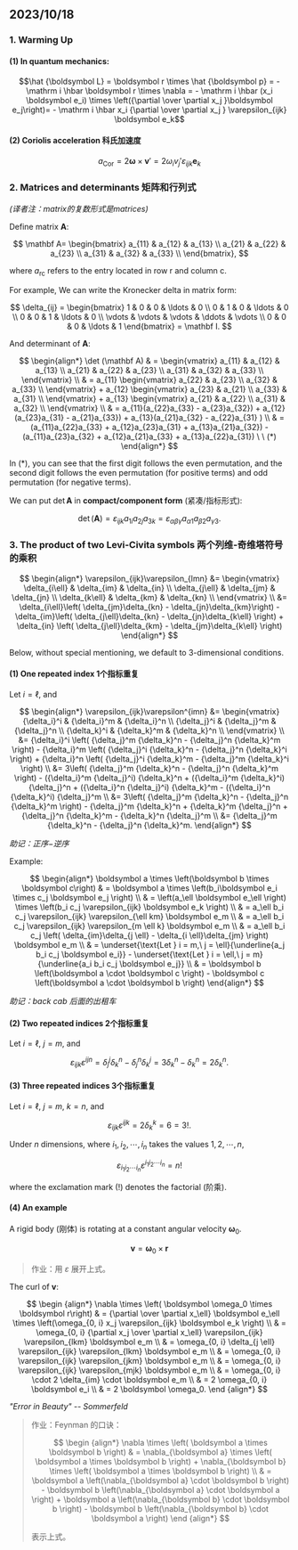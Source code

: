 ## 2023/10/18

### 1. Warming Up

#### (1) In quantum mechanics:

$$\hat {\boldsymbol L} = \boldsymbol r \times \hat {\boldsymbol p} = - \mathrm i \hbar \boldsymbol r \times \nabla = - \mathrm i \hbar (x_i \boldsymbol e_i) \times \left({\partial \over \partial x_j }\boldsymbol e_j\right)= - \mathrm i \hbar x_i {\partial \over \partial x_j } \varepsilon_{ijk} \boldsymbol e_k$$

#### (2) Coriolis acceleration 科氏加速度

$$a_\text{Cor} = 2 \boldsymbol \omega \times \boldsymbol v' = 2 \omega_i v_j' \varepsilon_{ijk} \boldsymbol e_k$$

### 2. Matrices and determinants 矩阵和行列式

*(译者注：matrix的复数形式是matrices)*

Define matrix $\mathbf A$:

$$
\mathbf A=
\begin{bmatrix}
a_{11} & a_{12} & a_{13} \\
a_{21} & a_{22} & a_{23} \\
a_{31} & a_{32} & a_{33} \\
\end{bmatrix},
$$

where $a_\mathrm{rc}$ refers to the entry located in row $\mathrm{r}$ and column $\mathrm{c}$.

For example, We can write the Kronecker delta in matrix form:

$$
\delta_{ij} = \begin{bmatrix}
    1 & 0 & 0 & \ldots & 0 \\
    0 & 1 & 0 & \ldots & 0 \\
    0 & 0 & 1 & \ldots & 0 \\
    \vdots & \vdots & \vdots & \ddots & \vdots \\
    0 & 0 & 0 & \ldots & 1
\end{bmatrix}
= \mathbf I.
$$

And determinant of $\mathbf A$:

$$
\begin{align*}
\det (\mathbf A) & =
\begin{vmatrix}
a_{11} & a_{12} & a_{13} \\
a_{21} & a_{22} & a_{23} \\
a_{31} & a_{32} & a_{33} \\
\end{vmatrix} \\
& = 
a_{11} \begin{vmatrix}
a_{22} & a_{23} \\
a_{32} & a_{33} \\
\end{vmatrix} + 
a_{12} \begin{vmatrix}
a_{23} & a_{21} \\
a_{33} & a_{31} \\
\end{vmatrix} + 
a_{13} \begin{vmatrix}
a_{21} & a_{22} \\
a_{31} & a_{32} \\
\end{vmatrix} \\
& = a_{11}(a_{22}a_{33} - a_{23}a_{32}) + a_{12}(a_{23}a_{31} - a_{21}a_{33}) + a_{13}(a_{21}a_{32} - a_{22}a_{31} ) \\
& = (a_{11}a_{22}a_{33} + a_{12}a_{23}a_{31} + a_{13}a_{21}a_{32}) - (a_{11}a_{23}a_{32} + a_{12}a_{21}a_{33} + a_{13}a_{22}a_{31}) \ \ (*)
\end{align*}
$$

In $(*)$, you can see that the first digit follows the even permutation, and the second digit follows the even permutation (for positive terms) and odd permutation (for negative terms).

We can put $\det \mathbf A$ in **compact/component form** (紧凑/指标形式):

$$\det(\mathbf{A}) = \varepsilon_{ijk} a_{1i} a_{2j} a_{3k} = \varepsilon_{\alpha \beta \gamma} a_{\alpha 1} a_{\beta 2} a_{\gamma 3}.$$

### 3. The product of two Levi-Civita symbols 两个列维-奇维塔符号的乘积

$$
\begin{align*}
  \varepsilon_{ijk}\varepsilon_{lmn} &= \begin{vmatrix}
    \delta_{i\ell} & \delta_{im} & \delta_{in} \\
    \delta_{j\ell} & \delta_{jm} & \delta_{jn} \\
    \delta_{k\ell} & \delta_{km} & \delta_{kn} \\
  \end{vmatrix} \\
&= \delta_{i\ell}\left( \delta_{jm}\delta_{kn} - \delta_{jn}\delta_{km}\right) - \delta_{im}\left( \delta_{j\ell}\delta_{kn} - \delta_{jn}\delta_{k\ell} \right) + \delta_{in} \left( \delta_{j\ell}\delta_{km} - \delta_{jm}\delta_{k\ell} \right)
\end{align*}
$$

Below, without special mentioning, we default to 3-dimensional conditions.

#### (1) One repeated index 1个指标重复

Let $i=\ell$, and

$$
\begin{align*}
  \varepsilon_{ijk}\varepsilon^{imn} &= \begin{vmatrix}
    {\delta_i}^i & {\delta_i}^m & {\delta_i}^n \\
    {\delta_j}^i & {\delta_j}^m & {\delta_j}^n \\
    {\delta_k}^i & {\delta_k}^m & {\delta_k}^n \\
  \end{vmatrix} \\
&= {\delta_i}^i \left( {\delta_j}^m {\delta_k}^n - {\delta_j}^n {\delta_k}^m \right) - {\delta_i}^m \left( {\delta_j}^i {\delta_k}^n - {\delta_j}^n {\delta_k}^i \right) + {\delta_i}^n \left( {\delta_j}^i {\delta_k}^m - {\delta_j}^m {\delta_k}^i \right) \\
&= 3\left( {\delta_j}^m {\delta_k}^n - {\delta_j}^n {\delta_k}^m \right) - ({\delta_i}^m {\delta_j}^i) {\delta_k}^n + ({\delta_i}^m {\delta_k}^i) {\delta_j}^n + ({\delta_i}^n {\delta_j}^i) {\delta_k}^m - ({\delta_i}^n {\delta_k}^i) {\delta_j}^m \\
&= 3\left( {\delta_j}^m {\delta_k}^n - {\delta_j}^n {\delta_k}^m \right) - {\delta_j}^m {\delta_k}^n + {\delta_k}^m {\delta_j}^n + {\delta_j}^n {\delta_k}^m - {\delta_k}^n {\delta_j}^m \\ 
&= {\delta_j}^m {\delta_k}^n - {\delta_j}^n {\delta_k}^m.
\end{align*}
$$

*助记：正序$-$逆序*

Example:

$$
\begin{align*}
\boldsymbol a \times \left(\boldsymbol b \times \boldsymbol c\right)
& = \boldsymbol a \times \left(b_i\boldsymbol e_i \times c_j \boldsymbol e_j \right) \\
& = \left(a_\ell \boldsymbol e_\ell \right) \times \left(b_i c_j \varepsilon_{ijk} \boldsymbol e_k \right) \\
& = a_\ell b_i c_j \varepsilon_{ijk} \varepsilon_{\ell km} \boldsymbol e_m \\
& = a_\ell b_i c_j \varepsilon_{ijk} \varepsilon_{m \ell k} \boldsymbol e_m \\
& = a_\ell b_i c_j \left( \delta_{im}\delta_{j \ell} - \delta_{i \ell}\delta_{jm} \right) \boldsymbol e_m \\
& = \underset{\text{Let } i = m,\ j = \ell}{\underline{a_j b_i c_j \boldsymbol e_i}} - \underset{\text{Let } i = \ell,\ j = m}{\underline{a_i b_i c_j \boldsymbol e_j}} \\
& = \boldsymbol b  \left(\boldsymbol a \cdot \boldsymbol c \right) - \boldsymbol c \left(\boldsymbol a \cdot \boldsymbol b \right)
\end{align*}
$$

*助记：back cab 后面的出租车*

#### (2) Two repeated indices 2个指标重复

Let $i=\ell, \ j = m$, and

$$
\varepsilon_{ijk}\varepsilon^{ijn} = {\delta_j}^j {\delta_k}^n - {\delta_j}^n {\delta_k}^j = 3 {\delta_k}^n - {\delta_k}^n = 2 {\delta_k}^n.
$$

#### (3) Three repeated indices 3个指标重复

Let $i=\ell, \ j = m, \ k = n$, and

$$
\varepsilon_{ijk}\varepsilon^{ijk} = 2 {\delta_k}^k = 6 = 3!.
$$

Under $n$ dimensions, where $i_1, i_2, \cdots, i_n$ takes the values $1, 2, \cdots, n$,

$$
\varepsilon_{i_1 i_2 \cdots i_n}\varepsilon^{i_1 i_2 \cdots i_n} = n!
$$

where the exclamation mark ($!$) denotes the factorial (阶乘).

#### (4) An example

A rigid body (刚体) is rotating at a constant angular velocity $\boldsymbol \omega_0$.

$$\boldsymbol v = \boldsymbol \omega_0 \times \boldsymbol r$$

> 作业：用 $\varepsilon$ 展开上式。

The curl of $\boldsymbol v$:

$$
\begin {align*}
\nabla \times \left( \boldsymbol \omega_0 \times \boldsymbol r\right)
& = {\partial \over \partial x_\ell} \boldsymbol e_\ell \times \left(\omega_{0, i} x_j \varepsilon_{ijk} \boldsymbol e_k \right) \\
& = \omega_{0, i} {\partial x_j \over \partial x_\ell} \varepsilon_{ijk} \varepsilon_{lkm} \boldsymbol e_m \\
& = \omega_{0, i} \delta_{j \ell} \varepsilon_{ijk} \varepsilon_{lkm} \boldsymbol e_m \\
& = \omega_{0, i} \varepsilon_{ijk} \varepsilon_{jkm} \boldsymbol e_m \\
& = \omega_{0, i} \varepsilon_{ijk} \varepsilon_{mjk} \boldsymbol e_m \\
& = \omega_{0, i} \cdot 2 \delta_{im} \cdot \boldsymbol e_m \\
& = 2 \omega_{0, i} \boldsymbol e_i \\
& = 2 \boldsymbol \omega_0.
\end {align*}
$$

*"Error in Beauty" -- Sommerfeld*

> 作业：Feynman 的口诀：
> 
> $$
\begin {align*}
\nabla \times \left( \boldsymbol a \times \boldsymbol b \right) & = \nabla_{\boldsymbol a} \times \left( \boldsymbol a \times \boldsymbol b \right) + \nabla_{\boldsymbol b} \times \left( \boldsymbol a \times \boldsymbol b \right) \\
& = \boldsymbol a \left(\nabla_{\boldsymbol a} \cdot \boldsymbol b \right) - \boldsymbol b \left(\nabla_{\boldsymbol a} \cdot \boldsymbol a \right) + \boldsymbol a \left(\nabla_{\boldsymbol b} \cdot \boldsymbol b \right) - \boldsymbol b \left(\nabla_{\boldsymbol b} \cdot \boldsymbol a \right)
\end {align*}
> $$
>
> 表示上式。